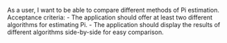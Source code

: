 As a user, I want to be able to compare different methods of Pi estimation.
    Acceptance criteria:
    - The application should offer at least two different algorithms for estimating Pi.
    - The application should display the results of different algorithms side-by-side for easy comparison.
